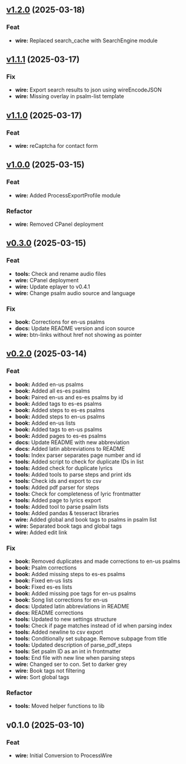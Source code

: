 
<a name="v1.2.0"></a>
## [v1.2.0](https://git.aleyoscar.com/oscarale/resurrexit/compare/v1.1.1...v1.2.0) (2025-03-18)

### Feat

* **wire:** Replaced search_cache with SearchEngine module


<a name="v1.1.1"></a>
## [v1.1.1](https://git.aleyoscar.com/oscarale/resurrexit/compare/v1.1.0...v1.1.1) (2025-03-17)

### Fix

* **wire:** Export search results to json using wireEncodeJSON
* **wire:** Missing overlay in psalm-list template


<a name="v1.1.0"></a>
## [v1.1.0](https://git.aleyoscar.com/oscarale/resurrexit/compare/v1.0.0...v1.1.0) (2025-03-17)

### Feat

* **wire:** reCaptcha for contact form


<a name="v1.0.0"></a>
## [v1.0.0](https://git.aleyoscar.com/oscarale/resurrexit/compare/v0.3.0...v1.0.0) (2025-03-15)

### Feat

* **wire:** Added ProcessExportProfile module

### Refactor

* **wire:** Removed CPanel deployment


<a name="v0.3.0"></a>
## [v0.3.0](https://git.aleyoscar.com/oscarale/resurrexit/compare/v0.2.0...v0.3.0) (2025-03-15)

### Feat

* **tools:** Check and rename audio files
* **wire:** CPanel deployment
* **wire:** Update eplayer to v0.4.1
* **wire:** Change psalm audio source and language

### Fix

* **book:** Corrections for en-us psalms
* **docs:** Update README version and icon source
* **wire:** btn-links without href not showing as pointer


<a name="v0.2.0"></a>
## [v0.2.0](https://git.aleyoscar.com/oscarale/resurrexit/compare/v0.1.0...v0.2.0) (2025-03-14)

### Feat

* **book:** Added en-us psalms
* **book:** Added all es-es psalms
* **book:** Paired en-us and es-es psalms by id
* **book:** Added tags to es-es psalms
* **book:** Added steps to es-es psalms
* **book:** Added steps to en-us psalms
* **book:** Added en-us lists
* **book:** Added tags to en-us psalms
* **book:** Added pages to es-es psalms
* **docs:** Update README with new abbreviation
* **docs:** Added latin abbreviations to README
* **tools:** Index parser separates page number and id
* **tools:** Added script to check for duplicate IDs in list
* **tools:** Added check for duplicate lyrics
* **tools:** Added tools to parse steps and print ids
* **tools:** Check ids and export to csv
* **tools:** Added pdf parser for steps
* **tools:** Check for completeness of lyric frontmatter
* **tools:** Added page to lyrics export
* **tools:** Added tool to parse psalm lists
* **tools:** Added pandas & tesseract libraries
* **wire:** Added global and book tags to psalms in psalm list
* **wire:** Separated book tags and global tags
* **wire:** Added edit link

### Fix

* **book:** Removed duplicates and made corrections to en-us psalms
* **book:** Psalm corrections
* **book:** Added missing steps to es-es psalms
* **book:** Fixed en-us lists
* **book:** Fixed es-es lists
* **book:** Added missing poe tags for en-us psalms
* **book:** Song list corrections for en-us
* **docs:** Updated latin abbreviations in README
* **docs:** README corrections
* **tools:** Updated to new settings structure
* **tools:** Check if page matches instead of id when parsing index
* **tools:** Added newline to csv export
* **tools:** Conditionally set subpage. Remove subpage from title
* **tools:** Updated description of parse_pdf_steps
* **tools:** Set psalm ID as an int in frontmatter
* **tools:** End file with new line when parsing steps
* **wire:** Changed ser to con. Set to darker grey
* **wire:** Book tags not filtering
* **wire:** Sort global tags

### Refactor

* **tools:** Moved helper functions to lib


<a name="v0.1.0"></a>
## v0.1.0 (2025-03-10)

### Feat

* **wire:** Initial Conversion to ProcessWire

